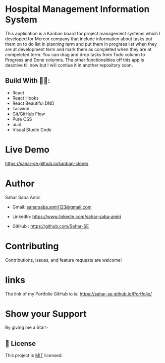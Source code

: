 # Hospital Management Information System

This application is a Kanban board for project management systems which I developed for Mercor company that include information about tasks put them on to do list in planning term and put them in progress list when they are at development term and mark them as completed when they are at compeleted term. You can drag and drop tasks from Todo column to Progress and Done columns. The other functionalities off this app is deactive till now but I will contiue it in another repository soon.


## Build With 👩‍🔧:
- React
- React Hooks
- React Beautiful DND
- Tailwind
- Git/GitHub Flow
- Pure CSS
- uuid
- Visual Studio Code

# Live Demo
https://sahar-se.github.io/kanban-clone/

# Author
Sahar Saba Amiri

 - Gmail: saharsaba.amiri123@gmail.com
 
 - LinkedIn: https://www.linkedin.com/sahar-saba-amiri
 
 - GitHub : https://github.com/Sahar-SE

# Contributing
Contributions, issues, and feature requests are welcome!

# links
The link of my Portfolio GitHub io is:  https://sahar-se.github.io/Portfolio/

# Show your Support
By giving me a Star✨

## 📝 License

This project is [MIT](./MIT.md) licensed.